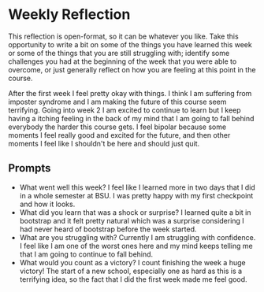 # Weekly Reflection
This reflection is open-format, so it can be whatever you like. Take this opportunity to write a bit on some of the things you have learned this week or some of the things that you are still struggling with; identify some challenges you had at the beginning of the week that you were able to overcome, or just generally reflect on how you are feeling at this point in the course.

After the first week I feel pretty okay with things. I think I am suffering from imposter syndrome and I am making the future of this course seem terrifying. Going into week 2 I am excited to continue to learn but I keep having a itching feeling in the back of my mind that I am going to fall behind everybody the harder this course gets. I feel bipolar because some moments I feel really good and excited for the future, and then other moments I feel like I shouldn't be here and should just quit.

## Prompts
- What went well this week?
I feel like I learned more in two days that I did in a whole semester at BSU. I was pretty happy with my first checkpoint and how it looks.
- What did you learn that was a shock or surprise?
I learned quite a bit in bootstrap and it felt pretty natural which was a surprise considering I had never heard of bootstrap before the week started.
- What are you struggling with?
Currently I am struggling with confidence. I feel like I am one of the worst ones here and my mind keeps telling me that I am going to continue to fall behind.
- What would you count as a victory?
I count finishing the week a huge victory! The start of a new school, especially one as hard as this is a terrifying idea, so the fact that I did the first week made me feel good.
